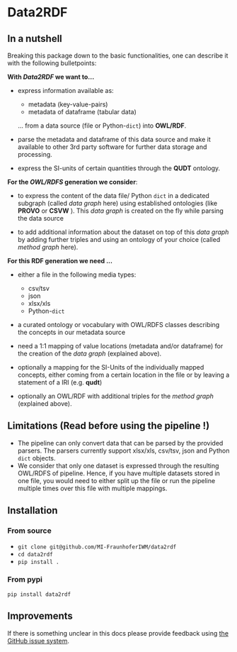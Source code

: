 # Data2RDF

## In a nutshell

Breaking this package down to the basic functionalities, one can describe it with the following bulletpoints:

**With _Data2RDF_ we want to...**

* express information available as:

    * metadata (key-value-pairs)
    * metadata of dataframe (tabular data)

    ... from a data source (file or Python-`dict`) into **OWL/RDF**.

* parse the metadata and dataframe of this data source and make it available to other 3rd party software for further data storage and processing.

* express the SI-units of certain quantities through the **QUDT** ontology.

**For the _OWL/RDFS_ generation we consider**:

* to express the content of the data file/ Python `dict` in a dedicated subgraph (called _data graph_ here) using established ontologies (like **PROVO** or **CSVW** ). This _data graph_ is created on the fly while parsing the data source

* to add additional information about the dataset on top of this _data graph_ by adding further triples and using an ontology of your choice (called _method graph_ here).

**For this RDF generation we need ...**

* either a file in the following media types:
    * csv/tsv
    * json
    * xlsx/xls
    * Python-`dict`

* a curated ontology or vocabulary with OWL/RDFS classes describing the concepts in our metadata source

* need a 1:1 mapping of value locations (metadata and/or dataframe) for the creation of the _data graph_ (explained above).

* optionally a mapping for the SI-Units of the individually mapped concepts, either coming from a certain location in the file or by leaving a statement of a IRI (e.g. **qudt**)

* optionally an OWL/RDF with additional triples for the _method graph_ (explained above).



## Limitations (Read before using the pipeline !)

- The pipeline can only convert data that can be parsed by the provided parsers. The parsers currently support xlsx/xls, csv/tsv, json and Python `dict` objects.
- We consider that only one dataset is expressed through the resulting OWL/RDFS of pipeline. Hence, if you have multiple datasets stored in one file, you would need to either split up the file or run the pipeline multiple times over this file with multiple mappings.


## Installation

### From source

- `git clone git@github.com/MI-FraunhoferIWM/data2rdf`
- `cd data2rdf`
- `pip install .`

### From pypi

```
pip install data2rdf
```

## Improvements

If there is something unclear in this docs please provide feedback using [the GitHub issue system](https://github.com/MI-FraunhoferIWM/data2rdf/issues).
